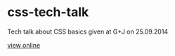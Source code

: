 css-tech-talk
=============

Tech talk about CSS basics given at G+J on 25.09.2014

[view online](http://paolo.priotto.de/css-tech-talk/index.html)
